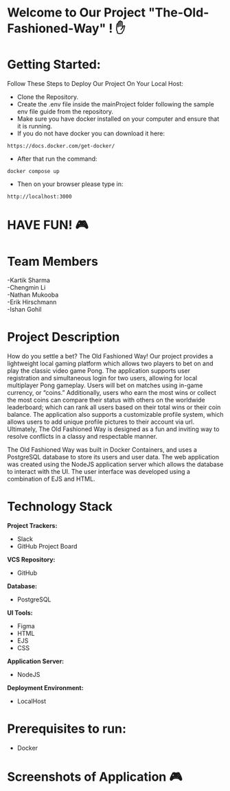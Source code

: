 # Welcome to Our Project "The-Old-Fashioned-Way" ! :hand:

# Getting Started:
Follow These Steps to Deploy Our Project On Your Local Host:

- Clone the Repository.
- Create the .env file inside the mainProject folder following the sample env file guide from the repository.
- Make sure you have docker installed on your computer and ensure that it is running.
- If you do not have docker you can download it here:
```
https://docs.docker.com/get-docker/
```
- After that run the command:
```
docker compose up
```
- Then on your browser please type in: 
```
http://localhost:3000
```
# HAVE FUN! :video_game:

# Team Members
  -Kartik Sharma
  <br>
  -Chengmin Li
  <br>
  -Nathan Mukooba
  <br>
  -Erik Hirschmann
  <br>
  -Ishan Gohil

# Project Description
How do you settle a bet? The Old Fashioned Way! Our project provides a lightweight local gaming platform which allows two players to bet on and play the classic video game Pong. The application supports user registration and simultaneous login for two users, allowing for local multiplayer Pong gameplay. Users will bet on matches using in-game currency, or “coins.” Additionally, users who earn the most wins or collect the most coins can compare their status with others on the worldwide leaderboard; which can rank all users based on their total wins or their coin balance. The application also supports a customizable profile system, which allows users to add unique profile pictures to their account via url. Ultimately, The Old Fashioned Way is designed as a fun and inviting way to resolve conflicts in a classy and respectable manner.

The Old Fashioned Way was built in Docker Containers, and uses a PostgreSQL database to store its users and user data. The web application was created using the NodeJS application server which allows the database to interact with the UI. The user interface was developed using a combination of EJS and HTML.

# Technology Stack
**Project Trackers:** <br>
- Slack <br>
- GitHub Project Board <br>

**VCS Repository:** <br>
- GitHub <br>

**Database:** <br>
- PostgreSQL <br>

**UI Tools:** <br>
- Figma <br>
- HTML <br>
- EJS <br>
- CSS <br>

**Application Server:** <br>
- NodeJS <br>

**Deployment Environment:** <br>
- LocalHost

# Prerequisites to run:
- Docker

# Screenshots of Application :video_game:
